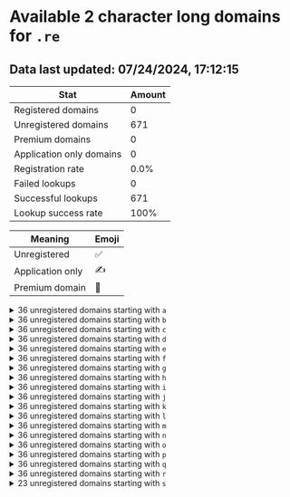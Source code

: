 # Available 2 character long domains for `.re`

## Data last updated: 07/24/2024, 17:12:15

|Stat|Amount|
|--|--|
|Registered domains|0|
|Unregistered domains|671|
|Premium domains|0|
|Application only domains|0|
|Registration rate|0.0%|
|Failed lookups|0|
|Successful lookups|671|
|Lookup success rate|100%|


|Meaning|Emoji|
|--|--|
|Unregistered|:white_check_mark:|
|Application only|:writing_hand:|
|Premium domain|:gem:|

<details>
<summary>36 unregistered domains starting with <bold><code>a</code></bold></summary>

|Type|Domain|
|--|--|
|:white_check_mark:|`a0.re`|
|:white_check_mark:|`a1.re`|
|:white_check_mark:|`a2.re`|
|:white_check_mark:|`a3.re`|
|:white_check_mark:|`a4.re`|
|:white_check_mark:|`a5.re`|
|:white_check_mark:|`a6.re`|
|:white_check_mark:|`a7.re`|
|:white_check_mark:|`a8.re`|
|:white_check_mark:|`a9.re`|
|:white_check_mark:|`aa.re`|
|:white_check_mark:|`ab.re`|
|:white_check_mark:|`ac.re`|
|:white_check_mark:|`ad.re`|
|:white_check_mark:|`ae.re`|
|:white_check_mark:|`af.re`|
|:white_check_mark:|`ag.re`|
|:white_check_mark:|`ah.re`|
|:white_check_mark:|`ai.re`|
|:white_check_mark:|`aj.re`|
|:white_check_mark:|`ak.re`|
|:white_check_mark:|`al.re`|
|:white_check_mark:|`am.re`|
|:white_check_mark:|`an.re`|
|:white_check_mark:|`ao.re`|
|:white_check_mark:|`ap.re`|
|:white_check_mark:|`aq.re`|
|:white_check_mark:|`ar.re`|
|:white_check_mark:|`as.re`|
|:white_check_mark:|`at.re`|
|:white_check_mark:|`au.re`|
|:white_check_mark:|`av.re`|
|:white_check_mark:|`aw.re`|
|:white_check_mark:|`ax.re`|
|:white_check_mark:|`ay.re`|
|:white_check_mark:|`az.re`|
</details>
<details>
<summary>36 unregistered domains starting with <bold><code>b</code></bold></summary>

|Type|Domain|
|--|--|
|:white_check_mark:|`b0.re`|
|:white_check_mark:|`b1.re`|
|:white_check_mark:|`b2.re`|
|:white_check_mark:|`b3.re`|
|:white_check_mark:|`b4.re`|
|:white_check_mark:|`b5.re`|
|:white_check_mark:|`b6.re`|
|:white_check_mark:|`b7.re`|
|:white_check_mark:|`b8.re`|
|:white_check_mark:|`b9.re`|
|:white_check_mark:|`ba.re`|
|:white_check_mark:|`bb.re`|
|:white_check_mark:|`bc.re`|
|:white_check_mark:|`bd.re`|
|:white_check_mark:|`be.re`|
|:white_check_mark:|`bf.re`|
|:white_check_mark:|`bg.re`|
|:white_check_mark:|`bh.re`|
|:white_check_mark:|`bi.re`|
|:white_check_mark:|`bj.re`|
|:white_check_mark:|`bk.re`|
|:white_check_mark:|`bl.re`|
|:white_check_mark:|`bm.re`|
|:white_check_mark:|`bn.re`|
|:white_check_mark:|`bo.re`|
|:white_check_mark:|`bp.re`|
|:white_check_mark:|`bq.re`|
|:white_check_mark:|`br.re`|
|:white_check_mark:|`bs.re`|
|:white_check_mark:|`bt.re`|
|:white_check_mark:|`bu.re`|
|:white_check_mark:|`bv.re`|
|:white_check_mark:|`bw.re`|
|:white_check_mark:|`bx.re`|
|:white_check_mark:|`by.re`|
|:white_check_mark:|`bz.re`|
</details>
<details>
<summary>36 unregistered domains starting with <bold><code>c</code></bold></summary>

|Type|Domain|
|--|--|
|:white_check_mark:|`c0.re`|
|:white_check_mark:|`c1.re`|
|:white_check_mark:|`c2.re`|
|:white_check_mark:|`c3.re`|
|:white_check_mark:|`c4.re`|
|:white_check_mark:|`c5.re`|
|:white_check_mark:|`c6.re`|
|:white_check_mark:|`c7.re`|
|:white_check_mark:|`c8.re`|
|:white_check_mark:|`c9.re`|
|:white_check_mark:|`ca.re`|
|:white_check_mark:|`cb.re`|
|:white_check_mark:|`cc.re`|
|:white_check_mark:|`cd.re`|
|:white_check_mark:|`ce.re`|
|:white_check_mark:|`cf.re`|
|:white_check_mark:|`cg.re`|
|:white_check_mark:|`ch.re`|
|:white_check_mark:|`ci.re`|
|:white_check_mark:|`cj.re`|
|:white_check_mark:|`ck.re`|
|:white_check_mark:|`cl.re`|
|:white_check_mark:|`cm.re`|
|:white_check_mark:|`cn.re`|
|:white_check_mark:|`co.re`|
|:white_check_mark:|`cp.re`|
|:white_check_mark:|`cq.re`|
|:white_check_mark:|`cr.re`|
|:white_check_mark:|`cs.re`|
|:white_check_mark:|`ct.re`|
|:white_check_mark:|`cu.re`|
|:white_check_mark:|`cv.re`|
|:white_check_mark:|`cw.re`|
|:white_check_mark:|`cx.re`|
|:white_check_mark:|`cy.re`|
|:white_check_mark:|`cz.re`|
</details>
<details>
<summary>36 unregistered domains starting with <bold><code>d</code></bold></summary>

|Type|Domain|
|--|--|
|:white_check_mark:|`d0.re`|
|:white_check_mark:|`d1.re`|
|:white_check_mark:|`d2.re`|
|:white_check_mark:|`d3.re`|
|:white_check_mark:|`d4.re`|
|:white_check_mark:|`d5.re`|
|:white_check_mark:|`d6.re`|
|:white_check_mark:|`d7.re`|
|:white_check_mark:|`d8.re`|
|:white_check_mark:|`d9.re`|
|:white_check_mark:|`da.re`|
|:white_check_mark:|`db.re`|
|:white_check_mark:|`dc.re`|
|:white_check_mark:|`dd.re`|
|:white_check_mark:|`de.re`|
|:white_check_mark:|`df.re`|
|:white_check_mark:|`dg.re`|
|:white_check_mark:|`dh.re`|
|:white_check_mark:|`di.re`|
|:white_check_mark:|`dj.re`|
|:white_check_mark:|`dk.re`|
|:white_check_mark:|`dl.re`|
|:white_check_mark:|`dm.re`|
|:white_check_mark:|`dn.re`|
|:white_check_mark:|`do.re`|
|:white_check_mark:|`dp.re`|
|:white_check_mark:|`dq.re`|
|:white_check_mark:|`dr.re`|
|:white_check_mark:|`ds.re`|
|:white_check_mark:|`dt.re`|
|:white_check_mark:|`du.re`|
|:white_check_mark:|`dv.re`|
|:white_check_mark:|`dw.re`|
|:white_check_mark:|`dx.re`|
|:white_check_mark:|`dy.re`|
|:white_check_mark:|`dz.re`|
</details>
<details>
<summary>36 unregistered domains starting with <bold><code>e</code></bold></summary>

|Type|Domain|
|--|--|
|:white_check_mark:|`e0.re`|
|:white_check_mark:|`e1.re`|
|:white_check_mark:|`e2.re`|
|:white_check_mark:|`e3.re`|
|:white_check_mark:|`e4.re`|
|:white_check_mark:|`e5.re`|
|:white_check_mark:|`e6.re`|
|:white_check_mark:|`e7.re`|
|:white_check_mark:|`e8.re`|
|:white_check_mark:|`e9.re`|
|:white_check_mark:|`ea.re`|
|:white_check_mark:|`eb.re`|
|:white_check_mark:|`ec.re`|
|:white_check_mark:|`ed.re`|
|:white_check_mark:|`ee.re`|
|:white_check_mark:|`ef.re`|
|:white_check_mark:|`eg.re`|
|:white_check_mark:|`eh.re`|
|:white_check_mark:|`ei.re`|
|:white_check_mark:|`ej.re`|
|:white_check_mark:|`ek.re`|
|:white_check_mark:|`el.re`|
|:white_check_mark:|`em.re`|
|:white_check_mark:|`en.re`|
|:white_check_mark:|`eo.re`|
|:white_check_mark:|`ep.re`|
|:white_check_mark:|`eq.re`|
|:white_check_mark:|`er.re`|
|:white_check_mark:|`es.re`|
|:white_check_mark:|`et.re`|
|:white_check_mark:|`eu.re`|
|:white_check_mark:|`ev.re`|
|:white_check_mark:|`ew.re`|
|:white_check_mark:|`ex.re`|
|:white_check_mark:|`ey.re`|
|:white_check_mark:|`ez.re`|
</details>
<details>
<summary>36 unregistered domains starting with <bold><code>f</code></bold></summary>

|Type|Domain|
|--|--|
|:white_check_mark:|`f0.re`|
|:white_check_mark:|`f1.re`|
|:white_check_mark:|`f2.re`|
|:white_check_mark:|`f3.re`|
|:white_check_mark:|`f4.re`|
|:white_check_mark:|`f5.re`|
|:white_check_mark:|`f6.re`|
|:white_check_mark:|`f7.re`|
|:white_check_mark:|`f8.re`|
|:white_check_mark:|`f9.re`|
|:white_check_mark:|`fa.re`|
|:white_check_mark:|`fb.re`|
|:white_check_mark:|`fc.re`|
|:white_check_mark:|`fd.re`|
|:white_check_mark:|`fe.re`|
|:white_check_mark:|`ff.re`|
|:white_check_mark:|`fg.re`|
|:white_check_mark:|`fh.re`|
|:white_check_mark:|`fi.re`|
|:white_check_mark:|`fj.re`|
|:white_check_mark:|`fk.re`|
|:white_check_mark:|`fl.re`|
|:white_check_mark:|`fm.re`|
|:white_check_mark:|`fn.re`|
|:white_check_mark:|`fo.re`|
|:white_check_mark:|`fp.re`|
|:white_check_mark:|`fq.re`|
|:white_check_mark:|`fr.re`|
|:white_check_mark:|`fs.re`|
|:white_check_mark:|`ft.re`|
|:white_check_mark:|`fu.re`|
|:white_check_mark:|`fv.re`|
|:white_check_mark:|`fw.re`|
|:white_check_mark:|`fx.re`|
|:white_check_mark:|`fy.re`|
|:white_check_mark:|`fz.re`|
</details>
<details>
<summary>36 unregistered domains starting with <bold><code>g</code></bold></summary>

|Type|Domain|
|--|--|
|:white_check_mark:|`g0.re`|
|:white_check_mark:|`g1.re`|
|:white_check_mark:|`g2.re`|
|:white_check_mark:|`g3.re`|
|:white_check_mark:|`g4.re`|
|:white_check_mark:|`g5.re`|
|:white_check_mark:|`g6.re`|
|:white_check_mark:|`g7.re`|
|:white_check_mark:|`g8.re`|
|:white_check_mark:|`g9.re`|
|:white_check_mark:|`ga.re`|
|:white_check_mark:|`gb.re`|
|:white_check_mark:|`gc.re`|
|:white_check_mark:|`gd.re`|
|:white_check_mark:|`ge.re`|
|:white_check_mark:|`gf.re`|
|:white_check_mark:|`gg.re`|
|:white_check_mark:|`gh.re`|
|:white_check_mark:|`gi.re`|
|:white_check_mark:|`gj.re`|
|:white_check_mark:|`gk.re`|
|:white_check_mark:|`gl.re`|
|:white_check_mark:|`gm.re`|
|:white_check_mark:|`gn.re`|
|:white_check_mark:|`go.re`|
|:white_check_mark:|`gp.re`|
|:white_check_mark:|`gq.re`|
|:white_check_mark:|`gr.re`|
|:white_check_mark:|`gs.re`|
|:white_check_mark:|`gt.re`|
|:white_check_mark:|`gu.re`|
|:white_check_mark:|`gv.re`|
|:white_check_mark:|`gw.re`|
|:white_check_mark:|`gx.re`|
|:white_check_mark:|`gy.re`|
|:white_check_mark:|`gz.re`|
</details>
<details>
<summary>36 unregistered domains starting with <bold><code>h</code></bold></summary>

|Type|Domain|
|--|--|
|:white_check_mark:|`h0.re`|
|:white_check_mark:|`h1.re`|
|:white_check_mark:|`h2.re`|
|:white_check_mark:|`h3.re`|
|:white_check_mark:|`h4.re`|
|:white_check_mark:|`h5.re`|
|:white_check_mark:|`h6.re`|
|:white_check_mark:|`h7.re`|
|:white_check_mark:|`h8.re`|
|:white_check_mark:|`h9.re`|
|:white_check_mark:|`ha.re`|
|:white_check_mark:|`hb.re`|
|:white_check_mark:|`hc.re`|
|:white_check_mark:|`hd.re`|
|:white_check_mark:|`he.re`|
|:white_check_mark:|`hf.re`|
|:white_check_mark:|`hg.re`|
|:white_check_mark:|`hh.re`|
|:white_check_mark:|`hi.re`|
|:white_check_mark:|`hj.re`|
|:white_check_mark:|`hk.re`|
|:white_check_mark:|`hl.re`|
|:white_check_mark:|`hm.re`|
|:white_check_mark:|`hn.re`|
|:white_check_mark:|`ho.re`|
|:white_check_mark:|`hp.re`|
|:white_check_mark:|`hq.re`|
|:white_check_mark:|`hr.re`|
|:white_check_mark:|`hs.re`|
|:white_check_mark:|`ht.re`|
|:white_check_mark:|`hu.re`|
|:white_check_mark:|`hv.re`|
|:white_check_mark:|`hw.re`|
|:white_check_mark:|`hx.re`|
|:white_check_mark:|`hy.re`|
|:white_check_mark:|`hz.re`|
</details>
<details>
<summary>36 unregistered domains starting with <bold><code>i</code></bold></summary>

|Type|Domain|
|--|--|
|:white_check_mark:|`i0.re`|
|:white_check_mark:|`i1.re`|
|:white_check_mark:|`i2.re`|
|:white_check_mark:|`i3.re`|
|:white_check_mark:|`i4.re`|
|:white_check_mark:|`i5.re`|
|:white_check_mark:|`i6.re`|
|:white_check_mark:|`i7.re`|
|:white_check_mark:|`i8.re`|
|:white_check_mark:|`i9.re`|
|:white_check_mark:|`ia.re`|
|:white_check_mark:|`ib.re`|
|:white_check_mark:|`ic.re`|
|:white_check_mark:|`id.re`|
|:white_check_mark:|`ie.re`|
|:white_check_mark:|`if.re`|
|:white_check_mark:|`ig.re`|
|:white_check_mark:|`ih.re`|
|:white_check_mark:|`ii.re`|
|:white_check_mark:|`ij.re`|
|:white_check_mark:|`ik.re`|
|:white_check_mark:|`il.re`|
|:white_check_mark:|`im.re`|
|:white_check_mark:|`in.re`|
|:white_check_mark:|`io.re`|
|:white_check_mark:|`ip.re`|
|:white_check_mark:|`iq.re`|
|:white_check_mark:|`ir.re`|
|:white_check_mark:|`is.re`|
|:white_check_mark:|`it.re`|
|:white_check_mark:|`iu.re`|
|:white_check_mark:|`iv.re`|
|:white_check_mark:|`iw.re`|
|:white_check_mark:|`ix.re`|
|:white_check_mark:|`iy.re`|
|:white_check_mark:|`iz.re`|
</details>
<details>
<summary>36 unregistered domains starting with <bold><code>j</code></bold></summary>

|Type|Domain|
|--|--|
|:white_check_mark:|`j0.re`|
|:white_check_mark:|`j1.re`|
|:white_check_mark:|`j2.re`|
|:white_check_mark:|`j3.re`|
|:white_check_mark:|`j4.re`|
|:white_check_mark:|`j5.re`|
|:white_check_mark:|`j6.re`|
|:white_check_mark:|`j7.re`|
|:white_check_mark:|`j8.re`|
|:white_check_mark:|`j9.re`|
|:white_check_mark:|`ja.re`|
|:white_check_mark:|`jb.re`|
|:white_check_mark:|`jc.re`|
|:white_check_mark:|`jd.re`|
|:white_check_mark:|`je.re`|
|:white_check_mark:|`jf.re`|
|:white_check_mark:|`jg.re`|
|:white_check_mark:|`jh.re`|
|:white_check_mark:|`ji.re`|
|:white_check_mark:|`jj.re`|
|:white_check_mark:|`jk.re`|
|:white_check_mark:|`jl.re`|
|:white_check_mark:|`jm.re`|
|:white_check_mark:|`jn.re`|
|:white_check_mark:|`jo.re`|
|:white_check_mark:|`jp.re`|
|:white_check_mark:|`jq.re`|
|:white_check_mark:|`jr.re`|
|:white_check_mark:|`js.re`|
|:white_check_mark:|`jt.re`|
|:white_check_mark:|`ju.re`|
|:white_check_mark:|`jv.re`|
|:white_check_mark:|`jw.re`|
|:white_check_mark:|`jx.re`|
|:white_check_mark:|`jy.re`|
|:white_check_mark:|`jz.re`|
</details>
<details>
<summary>36 unregistered domains starting with <bold><code>k</code></bold></summary>

|Type|Domain|
|--|--|
|:white_check_mark:|`k0.re`|
|:white_check_mark:|`k1.re`|
|:white_check_mark:|`k2.re`|
|:white_check_mark:|`k3.re`|
|:white_check_mark:|`k4.re`|
|:white_check_mark:|`k5.re`|
|:white_check_mark:|`k6.re`|
|:white_check_mark:|`k7.re`|
|:white_check_mark:|`k8.re`|
|:white_check_mark:|`k9.re`|
|:white_check_mark:|`ka.re`|
|:white_check_mark:|`kb.re`|
|:white_check_mark:|`kc.re`|
|:white_check_mark:|`kd.re`|
|:white_check_mark:|`ke.re`|
|:white_check_mark:|`kf.re`|
|:white_check_mark:|`kg.re`|
|:white_check_mark:|`kh.re`|
|:white_check_mark:|`ki.re`|
|:white_check_mark:|`kj.re`|
|:white_check_mark:|`kk.re`|
|:white_check_mark:|`kl.re`|
|:white_check_mark:|`km.re`|
|:white_check_mark:|`kn.re`|
|:white_check_mark:|`ko.re`|
|:white_check_mark:|`kp.re`|
|:white_check_mark:|`kq.re`|
|:white_check_mark:|`kr.re`|
|:white_check_mark:|`ks.re`|
|:white_check_mark:|`kt.re`|
|:white_check_mark:|`ku.re`|
|:white_check_mark:|`kv.re`|
|:white_check_mark:|`kw.re`|
|:white_check_mark:|`kx.re`|
|:white_check_mark:|`ky.re`|
|:white_check_mark:|`kz.re`|
</details>
<details>
<summary>36 unregistered domains starting with <bold><code>l</code></bold></summary>

|Type|Domain|
|--|--|
|:white_check_mark:|`l0.re`|
|:white_check_mark:|`l1.re`|
|:white_check_mark:|`l2.re`|
|:white_check_mark:|`l3.re`|
|:white_check_mark:|`l4.re`|
|:white_check_mark:|`l5.re`|
|:white_check_mark:|`l6.re`|
|:white_check_mark:|`l7.re`|
|:white_check_mark:|`l8.re`|
|:white_check_mark:|`l9.re`|
|:white_check_mark:|`la.re`|
|:white_check_mark:|`lb.re`|
|:white_check_mark:|`lc.re`|
|:white_check_mark:|`ld.re`|
|:white_check_mark:|`le.re`|
|:white_check_mark:|`lf.re`|
|:white_check_mark:|`lg.re`|
|:white_check_mark:|`lh.re`|
|:white_check_mark:|`li.re`|
|:white_check_mark:|`lj.re`|
|:white_check_mark:|`lk.re`|
|:white_check_mark:|`ll.re`|
|:white_check_mark:|`lm.re`|
|:white_check_mark:|`ln.re`|
|:white_check_mark:|`lo.re`|
|:white_check_mark:|`lp.re`|
|:white_check_mark:|`lq.re`|
|:white_check_mark:|`lr.re`|
|:white_check_mark:|`ls.re`|
|:white_check_mark:|`lt.re`|
|:white_check_mark:|`lu.re`|
|:white_check_mark:|`lv.re`|
|:white_check_mark:|`lw.re`|
|:white_check_mark:|`lx.re`|
|:white_check_mark:|`ly.re`|
|:white_check_mark:|`lz.re`|
</details>
<details>
<summary>36 unregistered domains starting with <bold><code>m</code></bold></summary>

|Type|Domain|
|--|--|
|:white_check_mark:|`m0.re`|
|:white_check_mark:|`m1.re`|
|:white_check_mark:|`m2.re`|
|:white_check_mark:|`m3.re`|
|:white_check_mark:|`m4.re`|
|:white_check_mark:|`m5.re`|
|:white_check_mark:|`m6.re`|
|:white_check_mark:|`m7.re`|
|:white_check_mark:|`m8.re`|
|:white_check_mark:|`m9.re`|
|:white_check_mark:|`ma.re`|
|:white_check_mark:|`mb.re`|
|:white_check_mark:|`mc.re`|
|:white_check_mark:|`md.re`|
|:white_check_mark:|`me.re`|
|:white_check_mark:|`mf.re`|
|:white_check_mark:|`mg.re`|
|:white_check_mark:|`mh.re`|
|:white_check_mark:|`mi.re`|
|:white_check_mark:|`mj.re`|
|:white_check_mark:|`mk.re`|
|:white_check_mark:|`ml.re`|
|:white_check_mark:|`mm.re`|
|:white_check_mark:|`mn.re`|
|:white_check_mark:|`mo.re`|
|:white_check_mark:|`mp.re`|
|:white_check_mark:|`mq.re`|
|:white_check_mark:|`mr.re`|
|:white_check_mark:|`ms.re`|
|:white_check_mark:|`mt.re`|
|:white_check_mark:|`mu.re`|
|:white_check_mark:|`mv.re`|
|:white_check_mark:|`mw.re`|
|:white_check_mark:|`mx.re`|
|:white_check_mark:|`my.re`|
|:white_check_mark:|`mz.re`|
</details>
<details>
<summary>36 unregistered domains starting with <bold><code>n</code></bold></summary>

|Type|Domain|
|--|--|
|:white_check_mark:|`n0.re`|
|:white_check_mark:|`n1.re`|
|:white_check_mark:|`n2.re`|
|:white_check_mark:|`n3.re`|
|:white_check_mark:|`n4.re`|
|:white_check_mark:|`n5.re`|
|:white_check_mark:|`n6.re`|
|:white_check_mark:|`n7.re`|
|:white_check_mark:|`n8.re`|
|:white_check_mark:|`n9.re`|
|:white_check_mark:|`na.re`|
|:white_check_mark:|`nb.re`|
|:white_check_mark:|`nc.re`|
|:white_check_mark:|`nd.re`|
|:white_check_mark:|`ne.re`|
|:white_check_mark:|`nf.re`|
|:white_check_mark:|`ng.re`|
|:white_check_mark:|`nh.re`|
|:white_check_mark:|`ni.re`|
|:white_check_mark:|`nj.re`|
|:white_check_mark:|`nk.re`|
|:white_check_mark:|`nl.re`|
|:white_check_mark:|`nm.re`|
|:white_check_mark:|`nn.re`|
|:white_check_mark:|`no.re`|
|:white_check_mark:|`np.re`|
|:white_check_mark:|`nq.re`|
|:white_check_mark:|`nr.re`|
|:white_check_mark:|`ns.re`|
|:white_check_mark:|`nt.re`|
|:white_check_mark:|`nu.re`|
|:white_check_mark:|`nv.re`|
|:white_check_mark:|`nw.re`|
|:white_check_mark:|`nx.re`|
|:white_check_mark:|`ny.re`|
|:white_check_mark:|`nz.re`|
</details>
<details>
<summary>36 unregistered domains starting with <bold><code>o</code></bold></summary>

|Type|Domain|
|--|--|
|:white_check_mark:|`o0.re`|
|:white_check_mark:|`o1.re`|
|:white_check_mark:|`o2.re`|
|:white_check_mark:|`o3.re`|
|:white_check_mark:|`o4.re`|
|:white_check_mark:|`o5.re`|
|:white_check_mark:|`o6.re`|
|:white_check_mark:|`o7.re`|
|:white_check_mark:|`o8.re`|
|:white_check_mark:|`o9.re`|
|:white_check_mark:|`oa.re`|
|:white_check_mark:|`ob.re`|
|:white_check_mark:|`oc.re`|
|:white_check_mark:|`od.re`|
|:white_check_mark:|`oe.re`|
|:white_check_mark:|`of.re`|
|:white_check_mark:|`og.re`|
|:white_check_mark:|`oh.re`|
|:white_check_mark:|`oi.re`|
|:white_check_mark:|`oj.re`|
|:white_check_mark:|`ok.re`|
|:white_check_mark:|`ol.re`|
|:white_check_mark:|`om.re`|
|:white_check_mark:|`on.re`|
|:white_check_mark:|`oo.re`|
|:white_check_mark:|`op.re`|
|:white_check_mark:|`oq.re`|
|:white_check_mark:|`or.re`|
|:white_check_mark:|`os.re`|
|:white_check_mark:|`ot.re`|
|:white_check_mark:|`ou.re`|
|:white_check_mark:|`ov.re`|
|:white_check_mark:|`ow.re`|
|:white_check_mark:|`ox.re`|
|:white_check_mark:|`oy.re`|
|:white_check_mark:|`oz.re`|
</details>
<details>
<summary>36 unregistered domains starting with <bold><code>p</code></bold></summary>

|Type|Domain|
|--|--|
|:white_check_mark:|`p0.re`|
|:white_check_mark:|`p1.re`|
|:white_check_mark:|`p2.re`|
|:white_check_mark:|`p3.re`|
|:white_check_mark:|`p4.re`|
|:white_check_mark:|`p5.re`|
|:white_check_mark:|`p6.re`|
|:white_check_mark:|`p7.re`|
|:white_check_mark:|`p8.re`|
|:white_check_mark:|`p9.re`|
|:white_check_mark:|`pa.re`|
|:white_check_mark:|`pb.re`|
|:white_check_mark:|`pc.re`|
|:white_check_mark:|`pd.re`|
|:white_check_mark:|`pe.re`|
|:white_check_mark:|`pf.re`|
|:white_check_mark:|`pg.re`|
|:white_check_mark:|`ph.re`|
|:white_check_mark:|`pi.re`|
|:white_check_mark:|`pj.re`|
|:white_check_mark:|`pk.re`|
|:white_check_mark:|`pl.re`|
|:white_check_mark:|`pm.re`|
|:white_check_mark:|`pn.re`|
|:white_check_mark:|`po.re`|
|:white_check_mark:|`pp.re`|
|:white_check_mark:|`pq.re`|
|:white_check_mark:|`pr.re`|
|:white_check_mark:|`ps.re`|
|:white_check_mark:|`pt.re`|
|:white_check_mark:|`pu.re`|
|:white_check_mark:|`pv.re`|
|:white_check_mark:|`pw.re`|
|:white_check_mark:|`px.re`|
|:white_check_mark:|`py.re`|
|:white_check_mark:|`pz.re`|
</details>
<details>
<summary>36 unregistered domains starting with <bold><code>q</code></bold></summary>

|Type|Domain|
|--|--|
|:white_check_mark:|`q0.re`|
|:white_check_mark:|`q1.re`|
|:white_check_mark:|`q2.re`|
|:white_check_mark:|`q3.re`|
|:white_check_mark:|`q4.re`|
|:white_check_mark:|`q5.re`|
|:white_check_mark:|`q6.re`|
|:white_check_mark:|`q7.re`|
|:white_check_mark:|`q8.re`|
|:white_check_mark:|`q9.re`|
|:white_check_mark:|`qa.re`|
|:white_check_mark:|`qb.re`|
|:white_check_mark:|`qc.re`|
|:white_check_mark:|`qd.re`|
|:white_check_mark:|`qe.re`|
|:white_check_mark:|`qf.re`|
|:white_check_mark:|`qg.re`|
|:white_check_mark:|`qh.re`|
|:white_check_mark:|`qi.re`|
|:white_check_mark:|`qj.re`|
|:white_check_mark:|`qk.re`|
|:white_check_mark:|`ql.re`|
|:white_check_mark:|`qm.re`|
|:white_check_mark:|`qn.re`|
|:white_check_mark:|`qo.re`|
|:white_check_mark:|`qp.re`|
|:white_check_mark:|`qq.re`|
|:white_check_mark:|`qr.re`|
|:white_check_mark:|`qs.re`|
|:white_check_mark:|`qt.re`|
|:white_check_mark:|`qu.re`|
|:white_check_mark:|`qv.re`|
|:white_check_mark:|`qw.re`|
|:white_check_mark:|`qx.re`|
|:white_check_mark:|`qy.re`|
|:white_check_mark:|`qz.re`|
</details>
<details>
<summary>36 unregistered domains starting with <bold><code>r</code></bold></summary>

|Type|Domain|
|--|--|
|:white_check_mark:|`r0.re`|
|:white_check_mark:|`r1.re`|
|:white_check_mark:|`r2.re`|
|:white_check_mark:|`r3.re`|
|:white_check_mark:|`r4.re`|
|:white_check_mark:|`r5.re`|
|:white_check_mark:|`r6.re`|
|:white_check_mark:|`r7.re`|
|:white_check_mark:|`r8.re`|
|:white_check_mark:|`r9.re`|
|:white_check_mark:|`ra.re`|
|:white_check_mark:|`rb.re`|
|:white_check_mark:|`rc.re`|
|:white_check_mark:|`rd.re`|
|:white_check_mark:|`re.re`|
|:white_check_mark:|`rf.re`|
|:white_check_mark:|`rg.re`|
|:white_check_mark:|`rh.re`|
|:white_check_mark:|`ri.re`|
|:white_check_mark:|`rj.re`|
|:white_check_mark:|`rk.re`|
|:white_check_mark:|`rl.re`|
|:white_check_mark:|`rm.re`|
|:white_check_mark:|`rn.re`|
|:white_check_mark:|`ro.re`|
|:white_check_mark:|`rp.re`|
|:white_check_mark:|`rq.re`|
|:white_check_mark:|`rr.re`|
|:white_check_mark:|`rs.re`|
|:white_check_mark:|`rt.re`|
|:white_check_mark:|`ru.re`|
|:white_check_mark:|`rv.re`|
|:white_check_mark:|`rw.re`|
|:white_check_mark:|`rx.re`|
|:white_check_mark:|`ry.re`|
|:white_check_mark:|`rz.re`|
</details>
<details>
<summary>23 unregistered domains starting with <bold><code>s</code></bold></summary>

|Type|Domain|
|--|--|
|:white_check_mark:|`sa.re`|
|:white_check_mark:|`sb.re`|
|:white_check_mark:|`sc.re`|
|:white_check_mark:|`sd.re`|
|:white_check_mark:|`se.re`|
|:white_check_mark:|`sf.re`|
|:white_check_mark:|`sg.re`|
|:white_check_mark:|`sh.re`|
|:white_check_mark:|`si.re`|
|:white_check_mark:|`sj.re`|
|:white_check_mark:|`sk.re`|
|:white_check_mark:|`sl.re`|
|:white_check_mark:|`sm.re`|
|:white_check_mark:|`sn.re`|
|:white_check_mark:|`so.re`|
|:white_check_mark:|`sp.re`|
|:white_check_mark:|`sq.re`|
|:white_check_mark:|`sr.re`|
|:white_check_mark:|`ss.re`|
|:white_check_mark:|`st.re`|
|:white_check_mark:|`su.re`|
|:white_check_mark:|`sv.re`|
|:white_check_mark:|`sw.re`|
</details>